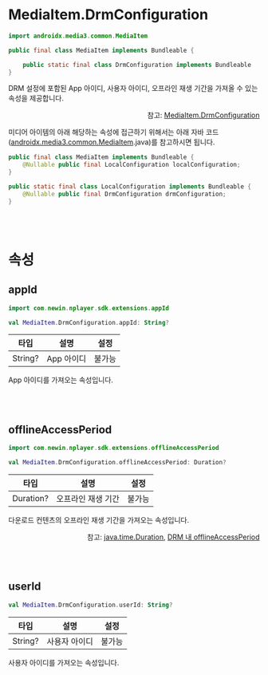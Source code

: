 # MediaItem.DrmConfiguration

```kotlin
import androidx.media3.common.MediaItem
```
```java
public final class MediaItem implements Bundleable { 

    public static final class DrmConfiguration implements Bundleable
}
```

DRM 설정에 포함된 App 아이디, 사용자 아이디, 오프라인 재생 기간을 가져올 수 있는 속성을 제공합니다.

<div align="right">
참고: <a href="https://developer.android.com/reference/androidx/media3/common/MediaItem.DrmConfiguration">MediaItem.DrmConfiguration</a>
</div>

미디어 아이템의 아래 해당하는 속성에 접근하기 위해서는 아래 자바 코드([androidx.media3.common.MediaItem](https://developer.android.com/reference/androidx/media3/common/MediaItem).java)를 참고하시면 됩니다.

```java
public final class MediaItem implements Bundleable {
    @Nullable public final LocalConfiguration localConfiguration;
}

public static final class LocalConfiguration implements Bundleable {
    @Nullable public final DrmConfiguration drmConfiguration;
}
```

<br><br>
# 속성

## appId

```kotlin
import com.newin.nplayer.sdk.extensions.appId

val MediaItem.DrmConfiguration.appId: String?
```

|타입|설명|설정|
|:--:|:--:|:--:|
|String?|App 아이디|불가능|

App 아이디를 가져오는 속성입니다.

<br><br>
## offlineAccessPeriod
```kotlin
import com.newin.nplayer.sdk.extensions.offlineAccessPeriod

val MediaItem.DrmConfiguration.offlineAccessPeriod: Duration?
```
|타입|설명|설정|
|:--:|:--:|:--:|
|Duration?|오프라인 재생 기간|불가능|

다운로드 컨텐츠의 오프라인 재생 기간을 가져오는 속성입니다.

<div align="right">
참고: <a href="https://developer.android.com/reference/java/time/Duration">java.time.Duration</a>, 
<a href="../../../agent/home.md#drm">DRM 내 offlineAccessPeriod</a>
</div>

<br><br>
## userId
```kotlin
val MediaItem.DrmConfiguration.userId: String?
```
|타입|설명|설정|
|:--:|:--:|:--:|
|String?|사용자 아이디|불가능|

사용자 아이디를 가져오는 속성입니다.
